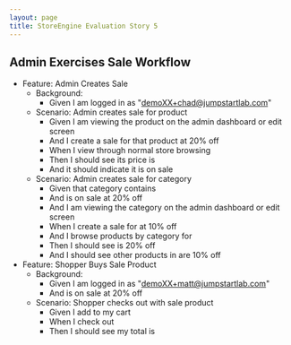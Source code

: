 ```yaml
---
layout: page
title: StoreEngine Evaluation Story 5
---
```


## Admin Exercises Sale Workflow

* Feature: Admin Creates Sale
    * Background:
        * Given I am logged in as "demoXX+chad@jumpstartlab.com"
    * Scenario: Admin creates sale for product
        * Given I am viewing the product <product name> on the admin dashboard or edit screen
        * And I create a sale for that product at 20% off
        * When I view <product name> through normal store browsing
        * Then I should see its price is <sale price>
        * And it should indicate it is on sale
    * Scenario: Admin creates sale for category
        * Given that category <catgory name> contains <product name>
        * And <product name> is on sale at 20% off
        * And I am viewing the category <category name> on the admin dashboard or edit screen
        * When I create a sale for <category name> at 10% off
        * And I browse products by category for <category name>
        * Then I should see <product name> is 20% off
        * And I should see other products in <category name> are 10% off
* Feature: Shopper Buys Sale Product
    * Background:
        * Given I am logged in as "demoXX+matt@jumpstartlab.com"
        * And <product name> is on sale at 20% off
    * Scenario: Shopper checks out with sale product
        * Given I add <product name> to my cart
        * When I check out
        * Then I should see my total is <dollar amount>

